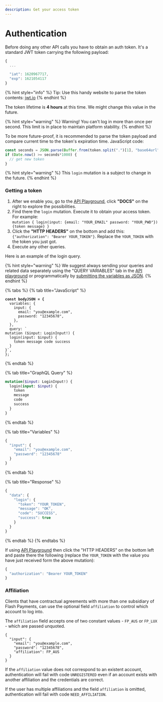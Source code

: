 ```yaml
---
description: Get your access token
---
```


# Authentication

Before doing any other API calls you have to obtain an auth token. It's a standard JWT token carrying the following payload:

```javascript
{
  ...

  "iat": 1620967717,
  "exp": 1621054117
}
```

{% hint style="info" %}
Tip: Use this handy website to parse the token contents: [jwt.io](https://jwt.io/)
{% endhint %}

The token lifetime is **4 hours** at this time. We might change this value in the future.

{% hint style="warning" %}
Warning! You can't log in more than once per second. This limit is in place to maintain platform stability.
{% endhint %}

To be more future-proof, it is recommended to parse the token payload and compare current time to the token's expiration time. JavaScript code:

```javascript
const seconds = JSON.parse(Buffer.from(token.split(".")[1], "base64url")).exp;
if (Date.now() >= seconds*1000) {
  // get new token
}
```

{% hint style="warning" %}
This `login` mutation is a subject to change in the future.
{% endhint %}

### Getting a token

1. After we enable you, go to the [API Playground](https://api.uat.flash-payments.com.au/), click **"DOCS"** on the right to explore the possibilities.
2. Find there the `login` mutation. Execute it to obtain your access token. For example:\
   `mutation { login(input: {email: "YOUR_EMAIL" password: "YOUR_PWD"}) {token message} }`
3. Click the **"HTTP HEADERS"** on the bottom and add this: `{"authorization": "Bearer YOUR_TOKEN"}`. Replace the `YOUR_TOKEN` with the token you just got.
4. Execute any other queries.

Here is an example of the login query.

{% hint style="warning" %}
We suggest always sending your queries and related data separately using the "QUERY VARIABLES" tab in the [API playground](https://api.uat.flash-payments.com.au/) or programmatically by [submitting the variables as JSON](https://developer.flash-payments.com/basics/sending-data-as-json).
{% endhint %}

{% tabs %}
{% tab title="JavaScript" %}
<pre class="language-javascript"><code class="lang-javascript"><strong>const bodyJSON = {
</strong>  variables: {
    input: {
      email: "you@example.com",
      password: "12345678",
    },
  },
  query: `
mutation ($input: LoginInput!) {
  login(input: $input) {
    token message code success
  }
}`,
};
</code></pre>
{% endtab %}

{% tab title="GraphQL Query" %}
```graphql
mutation($input: LoginInput!) {
  login(input: $input) {
    token
    message
    code
    success
  }
}
```
{% endtab %}

{% tab title="Variables" %}
```javascript
{
  "input": { 
    "email": "you@example.com", 
    "password": "12345678" 
  }
}
```
{% endtab %}

{% tab title="Response" %}
```javascript
{
  "data": {
    "login": {
      "token": "YOUR_TOKEN",
      "message": "OK",
      "code": "SUCCESS",
      "success": true
    }
  }
}
```
{% endtab %}
{% endtabs %}

If using [API Playground](https://api.uat.flash-payments.com.au/) then click the "HTTP HEADERS" on the bottom left and paste there the following (replace the `YOUR_TOKEN` with the value you have just received form the above mutation):

```javascript
{
  "authorization": "Bearer YOUR_TOKEN"
}
```

### Affiliation

Clients that have contractual agreements with more than one subsidiary of Flash Payments, can use the optional field `affiliation` to control which account to log into.

The `affiliation` field accepts one of two constant values - `FP_AUS` or `FP_LUX` -  which are passed unquoted.

```
{
  "input": { 
    "email": "you@example.com", 
    "password": "12345678",
    "affiliation": FP_AUS 
  }
}
```

If the `affiliation` value does not correspond to an existent account, authentication will fail with code `UNREGISTERED` even if an account exists with another affiliation and the credentials are correct.

If the user has multiple affiliations and the field `affiliation` is omitted, authentication will fail with code `NEED_AFFILIATION`.

